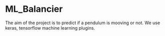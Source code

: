 # ML_Balancier
The aim of the project is to predict if a pendulum is mooving or not. We use keras, tensorflow machine learning plugins.
